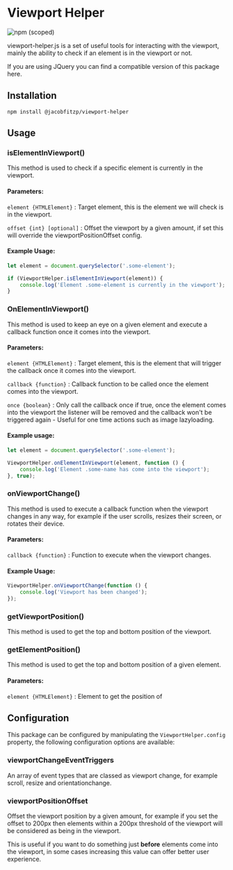 <h1>Viewport Helper</h1>

![npm (scoped)](https://img.shields.io/npm/v/@jacobfitzp/viewport-helper)

viewport-helper.js is a set of useful tools for interacting with the viewport, mainly the ability to check if an element is in the viewport or not.

If you are using JQuery you can find a compatible version of this package here.

## Installation

`npm install @jacobfitzp/viewport-helper`

## Usage

### isElementInViewport()

This method is used to check if a specific element is currently in the viewport.

#### Parameters:

`element {HTMLElement}` : Target element, this is the element we will check is in the viewport.

`offset {int} [optional]` : Offset the viewport by a given amount, if set this will override the viewportPositionOffset config.

#### Example Usage:

```javascript
let element = document.querySelector('.some-element');

if (ViewportHelper.isElementInViewport(element)) {
    console.log('Element .some-element is currently in the viewport');
}
```

### OnElementInViewport()

This method is used to keep an eye on a given element and execute a callback function once it comes into the viewport.

#### Parameters:

`element {HTMLElement}` : Target element, this is the element that will trigger the callback once it comes into the viewport.

`callback {function}` : Callback function to be called once the element comes into the viewport.

`once {boolean}` : Only call the callback once if true, once the element comes into the viewport the listener will be removed and the callback won't be triggered again - Useful for one time actions such as image lazyloading.


#### Example usage:
```javascript
let element = document.querySelector('.some-element');

ViewportHelper.onElementInViewport(element, function () {
    console.log('Element .some-name has come into the viewport');
}, true);
```

### onViewportChange()

This method is used to execute a callback function when the viewport changes in any way, for example if the user scrolls, resizes their screen, or rotates their device.

#### Parameters:

`callback {function}` : Function to execute when the viewport changes.

#### Example Usage:

```javascript
ViewportHelper.onViewportChange(function () {
    console.log('Viewport has been changed');
});
```

### getViewportPosition()

This method is used to get the top and bottom position of the viewport.

### getElementPosition()

This method is used to get the top and bottom position of a given element.

#### Parameters:

`element {HTMLElement}` : Element to get the position of

## Configuration

This package can be configured by manipulating the `ViewportHelper.config` property, the following configuration options are available:

### viewportChangeEventTriggers

An array of event types that are classed as viewport change, for example scroll, resize and orientationchange.

### viewportPositionOffset

Offset the viewport position by a given amount, for example if you set the offset to 200px then elements within a 200px threshold of the viewport will be considered as being in the viewport.

This is useful if you want to do something just **before** elements come into the viewport, in some cases increasing this value can offer better user experience.
